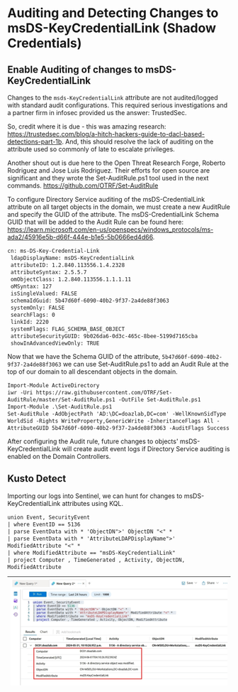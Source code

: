# Auditing and Detecting Changes to msDS-KeyCredentialLink (Shadow Credentials)

## Enable Auditing of changes to msDS-KeyCredentialLink
Changes to the `msds-KeyCredentialLink` attribute are not audited/logged with standard audit configurations. This required serious investigations and a partner firm in infosec provided us the answer: TrustedSec.

So, credit where it is due - this was amazing research: https://trustedsec.com/blog/a-hitch-hackers-guide-to-dacl-based-detections-part-1b. And, this should resolve the lack of auditing on the attribute used so commonly of late to escalate privileges.

Another shout out is due here to the Open Threat Research Forge, Roberto Rodriguez and Jose Luis Rodriguez. Their efforts for open source are significant and they wrote the Set-AuditRule.ps1 tool used in the next commands. https://github.com/OTRF/Set-AuditRule

To configure Directory Service auditing of the msDS-CredentialLink attribute on all target objects in the domain, we must create a new AuditRule and specify the GUID of the attribute.  The msDS-CredentialLink Schema GUID that will be added to the Audit Rule can be found here: https://learn.microsoft.com/en-us/openspecs/windows_protocols/ms-ada2/45916e5b-d66f-444e-b1e5-5b0666ed4d66.

```
cn: ms-DS-Key-Credential-Link
 ldapDisplayName: msDS-KeyCredentialLink
 attributeID: 1.2.840.113556.1.4.2328
 attributeSyntax: 2.5.5.7
 omObjectClass: 1.2.840.113556.1.1.1.11
 oMSyntax: 127
 isSingleValued: FALSE
 schemaIdGuid: 5b47d60f-6090-40b2-9f37-2a4de88f3063
 systemOnly: FALSE
 searchFlags: 0
 linkId: 2220
 systemFlags: FLAG_SCHEMA_BASE_OBJECT
 attributeSecurityGUID: 9b026da6-0d3c-465c-8bee-5199d7165cba
 showInAdvancedViewOnly: TRUE
 ```

 Now that we have the Schema GUID of the attribute, `5b47d60f-6090-40b2-9f37-2a4de88f3063` we can use Set-AuditRule.ps1 to add an Audit Rule at the top of our domain to all descendant objects in the domain.

```
Import-Module ActiveDirectory 
iwr -Uri https://raw.githubusercontent.com/OTRF/Set-AuditRule/master/Set-AuditRule.ps1 -OutFile Set-AuditRule.ps1
Import-Module .\Set-AuditRule.ps1
Set-AuditRule -AdObjectPath 'AD:\DC=doazlab,DC=com' -WellKnownSidType WorldSid -Rights WriteProperty,GenericWrite -InheritanceFlags All -AttributeGUID 5b47d60f-6090-40b2-9f37-2a4de88f3063 -AuditFlags Success
```

After configuring the Audit rule, future changes to objects' msDS-KeyCredentialLink will create audit event logs if Directory Service auditing is enabled on the Domain Controllers.  

## Kusto Detect

Importing our logs into Sentinel, we can hunt for changes to msDS-KeyCredentialLink attributes using KQL. 

```
union Event, SecurityEvent 
| where EventID == 5136 
| parse EventData with * 'ObjectDN">' ObjectDN "<" * 
| parse EventData with * 'AttributeLDAPDisplayName">' ModifiedAttribute "<" * 
| where ModifiedAttribute == "msDS-KeyCredentialLink"
| project Computer , TimeGenerated , Activity, ObjectDN, ModifiedAttribute
```
| ![Sentinel1](img/sentinel1.png) |
|---------------------------------|
